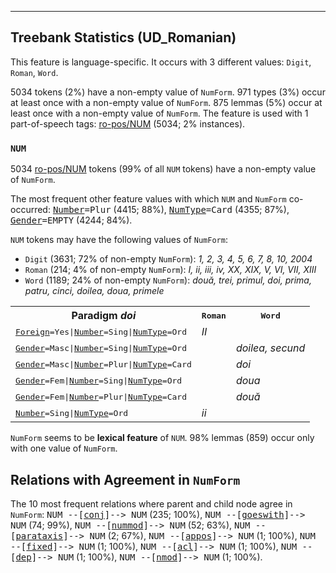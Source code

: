 

--------------------------------------------------------------------------------

## Treebank Statistics (UD_Romanian)

This feature is language-specific.
It occurs with 3 different values: `Digit`, `Roman`, `Word`.

5034 tokens (2%) have a non-empty value of `NumForm`.
971 types (3%) occur at least once with a non-empty value of `NumForm`.
875 lemmas (5%) occur at least once with a non-empty value of `NumForm`.
The feature is used with 1 part-of-speech tags: [ro-pos/NUM]() (5034; 2% instances).

### `NUM`

5034 [ro-pos/NUM]() tokens (99% of all `NUM` tokens) have a non-empty value of `NumForm`.

The most frequent other feature values with which `NUM` and `NumForm` co-occurred: <tt><a href="Number.html">Number</a>=Plur</tt> (4415; 88%), <tt><a href="NumType.html">NumType</a>=Card</tt> (4355; 87%), <tt><a href="Gender.html">Gender</a>=EMPTY</tt> (4244; 84%).

`NUM` tokens may have the following values of `NumForm`:

* `Digit` (3631; 72% of non-empty `NumForm`): <em>1, 2, 3, 4, 5, 6, 7, 8, 10, 2004</em>
* `Roman` (214; 4% of non-empty `NumForm`): <em>I, ii, iii, iv, XX, XIX, V, VI, VII, XIII</em>
* `Word` (1189; 24% of non-empty `NumForm`): <em>două, trei, primul, doi, prima, patru, cinci, doilea, doua, primele</em>

<table>
  <tr><th>Paradigm <i>doi</i></th><th><tt>Roman</tt></th><th><tt>Word</tt></th></tr>
  <tr><td><tt><a href="Foreign.html">Foreign</a>=Yes|<a href="Number.html">Number</a>=Sing|<a href="NumType.html">NumType</a>=Ord</tt></td><td><em>II</em></td><td></td></tr>
  <tr><td><tt><a href="Gender.html">Gender</a>=Masc|<a href="Number.html">Number</a>=Sing|<a href="NumType.html">NumType</a>=Ord</tt></td><td></td><td><em>doilea, secund</em></td></tr>
  <tr><td><tt><a href="Gender.html">Gender</a>=Masc|<a href="Number.html">Number</a>=Plur|<a href="NumType.html">NumType</a>=Card</tt></td><td></td><td><em>doi</em></td></tr>
  <tr><td><tt><a href="Gender.html">Gender</a>=Fem|<a href="Number.html">Number</a>=Sing|<a href="NumType.html">NumType</a>=Ord</tt></td><td></td><td><em>doua</em></td></tr>
  <tr><td><tt><a href="Gender.html">Gender</a>=Fem|<a href="Number.html">Number</a>=Plur|<a href="NumType.html">NumType</a>=Card</tt></td><td></td><td><em>două</em></td></tr>
  <tr><td><tt><a href="Number.html">Number</a>=Sing|<a href="NumType.html">NumType</a>=Ord</tt></td><td><em>ii</em></td><td></td></tr>
</table>

`NumForm` seems to be **lexical feature** of `NUM`. 98% lemmas (859) occur only with one value of `NumForm`.

## Relations with Agreement in `NumForm`

The 10 most frequent relations where parent and child node agree in `NumForm`:
<tt>NUM --[<a href="../dep/conj.html">conj</a>]--> NUM</tt> (235; 100%),
<tt>NUM --[<a href="../dep/goeswith.html">goeswith</a>]--> NUM</tt> (74; 99%),
<tt>NUM --[<a href="../dep/nummod.html">nummod</a>]--> NUM</tt> (52; 63%),
<tt>NUM --[<a href="../dep/parataxis.html">parataxis</a>]--> NUM</tt> (2; 67%),
<tt>NUM --[<a href="../dep/appos.html">appos</a>]--> NUM</tt> (1; 100%),
<tt>NUM --[<a href="../dep/fixed.html">fixed</a>]--> NUM</tt> (1; 100%),
<tt>NUM --[<a href="../dep/acl.html">acl</a>]--> NUM</tt> (1; 100%),
<tt>NUM --[<a href="../dep/dep.html">dep</a>]--> NUM</tt> (1; 100%),
<tt>NUM --[<a href="../dep/nmod.html">nmod</a>]--> NUM</tt> (1; 100%).

